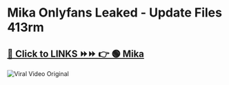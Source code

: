 
 # Mika Onlyfans Leaked - Update Files 413rm

## <h2><a href="https://clipsfans.com/Mika&ref=git">🔗 Click to LINKS ⏩⏩ 👉 🟢 Mika </a></h2>

<a href="https://clipsfans.com/Mika&ref=git" rel="nofollow" data-target="animated-image.originalLink"><img src="https://i.ibb.co.com/xMMVF88/686577567.gif" alt="Viral Video Original" style="max-width: 100%; display: inline-block;" data-target="animated-image.originalImage"></a>

